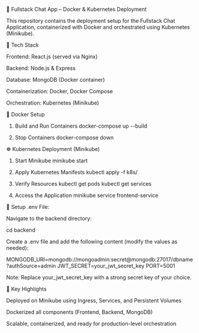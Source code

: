 🚀 Fullstack Chat App – Docker & Kubernetes Deployment

This repository contains the deployment setup for the Fullstack Chat Application, containerized with Docker and orchestrated using Kubernetes (Minikube).

🧱 Tech Stack

Frontend: React.js (served via Nginx)

Backend: Node.js & Express

Database: MongoDB (Docker container)

Containerization: Docker, Docker Compose

Orchestration: Kubernetes (Minikube)

🐳 Docker Setup
1. Build and Run Containers
docker-compose up --build

2. Stop Containers
docker-compose down

☸️ Kubernetes Deployment (Minikube)
1. Start Minikube
minikube start

2. Apply Kubernetes Manifests
kubectl apply -f k8s/

3. Verify Resources
kubectl get pods
kubectl get services

4. Access the Application
minikube service frontend-service

📝 Setup .env File:

Navigate to the backend directory:

cd backend


Create a .env file and add the following content (modify the values as needed):

MONGODB_URI=mongodb://mongoadmin:secret@mongodb:27017/dbname?authSource=admin
JWT_SECRET=your_jwt_secret_key
PORT=5001


Note: Replace your_jwt_secret_key with a strong secret key of your choice.

🧩 Key Highlights

Deployed on Minikube using Ingress, Services, and Persistent Volumes

Dockerized all components (Frontend, Backend, MongoDB)

Scalable, containerized, and ready for production-level orchestration
